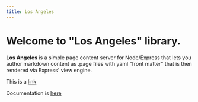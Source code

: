 ```yaml
---
title: Los Angeles
---
```

# Welcome to "Los Angeles" library.

**Los Angeles** is a simple page content server for Node/Express that lets you author markdown content as .page files with yaml "front matter" that is then rendered via Express' view engine.

This is a [link](./about)

Documentation is [here](https://www.toptensoftware.com/losangeles/)
